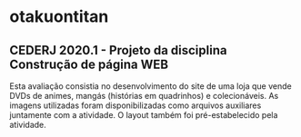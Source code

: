 # otakuontitan
## CEDERJ 2020.1 - Projeto da disciplina Construção de página WEB

Esta avaliação consistia no desenvolvimento do site de uma loja que vende DVDs de animes, mangás (histórias em quadrinhos) e colecionáveis. As imagens utilizadas foram disponibilizadas como arquivos auxiliares juntamente com a atividade. O layout também foi pré-estabelecido pela atividade.
